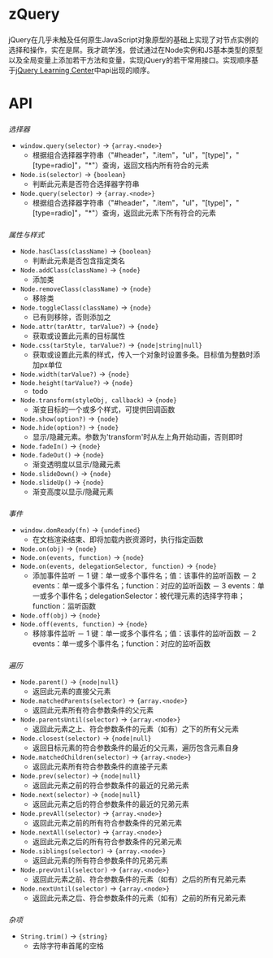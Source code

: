 # zQuery

###
jQuery在几乎未触及任何原生JavaScript对象原型的基础上实现了对节点实例的选择和操作，实在是屌。我才疏学浅，尝试通过在Node实例和JS基本类型的原型以及全局变量上添加若干方法和变量，实现jQuery的若干常用接口。实现顺序基于[jQuery Learning Center](http://learn.jquery.com)中api出现的顺序。

# API

###
*选择器*
- `window.query(selector)` -> `{array.<node>}`
  * 根据组合选择器字符串（"#header"，".item"，"ul"，"[type]"，"[type=radio]"，"\*"）查询，返回文档内所有符合的元素
- `Node.is(selector)` -> `{boolean}`
  * 判断此元素是否符合选择器字符串
- `Node.query(selector)` -> `{array.<node>}`
  * 根据组合选择器字符串（"#header"，".item"，"ul"，"[type]"，"[type=radio]"，"\*"）查询，返回此元素下所有符合的元素

###
*属性与样式*
- `Node.hasClass(className)` -> `{boolean}`
  * 判断此元素是否包含指定类名
- `Node.addClass(className)` -> `{node}`
  * 添加类
- `Node.removeClass(className)` -> `{node}`
  * 移除类
- `Node.toggleClass(className)` -> `{node}`
  * 已有则移除，否则添加之
- `Node.attr(tarAttr, tarValue?)` -> `{node}`
  * 获取或设置此元素的目标属性
- `Node.css(tarStyle, tarValue?)` -> `{node|string|null}`
  * 获取或设置此元素的样式，传入一个对象时设置多条。目标值为整数时添加px单位
- `Node.width(tarValue?)` -> `{node}`
- `Node.height(tarValue?)` -> `{node}`
  * todo
- `Node.transform(styleObj, callback)` -> `{node}`
  * 渐变目标的一个或多个样式，可提供回调函数
- `Node.show(option?)` -> `{node}`
- `Node.hide(option?)` -> `{node}`
  * 显示/隐藏元素。参数为'transform'时从左上角开始动画，否则即时
- `Node.fadeIn()` -> `{node}`
- `Node.fadeOut()` -> `{node}`
  * 渐变透明度以显示/隐藏元素
- `Node.slideDown()` -> `{node}`
- `Node.slideUp()` -> `{node}`
  * 渐变高度以显示/隐藏元素

###
*事件*
- `window.domReady(fn)` -> `{undefined}`
  * 在文档渲染结束、即将加载内嵌资源时，执行指定函数
- `Node.on(obj)` -> `{node}`
- `Node.on(events, function)` -> `{node}`
- `Node.on(events, delegationSelector, function)` -> `{node}`
  * 添加事件监听
    － 1 键：单一或多个事件名；值：该事件的监听函数
    － 2 events：单一或多个事件名；function：对应的监听函数
    － 3 events：单一或多个事件名；delegationSelector：被代理元素的选择字符串；function：监听函数
- `Node.off(obj)` -> `{node}`
- `Node.off(events, function)` -> `{node}`
  * 移除事件监听
    － 1 键：单一或多个事件名；值：该事件的监听函数
    － 2 events：单一或多个事件名；function：对应的监听函数

###
*遍历*
- `Node.parent()` -> `{node|null}`
  * 返回此元素的直接父元素
- `Node.matchedParents(selector)` -> `{array.<node>}`
  * 返回此元素所有符合参数条件的父元素
- `Node.parentsUntil(selector)` -> `{array.<node>}`
  * 返回此元素之上、符合参数条件的元素（如有）之下的所有父元素
- `Node.closest(selector)` -> `{node|null}`
  * 返回目标元素的符合参数条件的最近的父元素，遍历包含元素自身
- `Node.matchedChildren(selector)` -> `{array.<node>}`
  * 返回此元素所有符合参数条件的直接子元素
- `Node.prev(selector)` -> `{node|null}`
  * 返回此元素之前的符合参数条件的最近的兄弟元素
- `Node.next(selector)` -> `{node|null}`
  * 返回此元素之后的符合参数条件的最近的兄弟元素
- `Node.prevAll(selector)` -> `{array.<node>}`
  * 返回此元素之前的所有符合参数条件的兄弟元素
- `Node.nextAll(selector)` -> `{array.<node>}`
  * 返回此元素之后的所有符合参数条件的兄弟元素
- `Node.siblings(selector)` -> `{array.<node>}`
  * 返回此元素的所有符合参数条件的兄弟元素
- `Node.prevUntil(selector)` -> `{array.<node>}`
  * 返回此元素之前、符合参数条件的元素（如有）之后的所有兄弟元素
- `Node.nextUntil(selector)` -> `{array.<node>}`
  * 返回此元素之后、符合参数条件的元素（如有）之前的所有兄弟元素

###
*杂项*
- `String.trim()` -> `{string}`
  * 去除字符串首尾的空格
